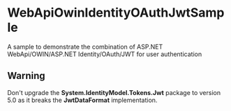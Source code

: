 # WebApiOwinIdentityOAuthJwtSample
A sample to demonstrate the combination of ASP.NET WebApi/OWIN/ASP.NET Identity/OAuth/JWT for user authentication

## Warning
Don't upgrade the **System.IdentityModel.Tokens.Jwt** package to version 5.0 as it breaks the **JwtDataFormat** implementation.
